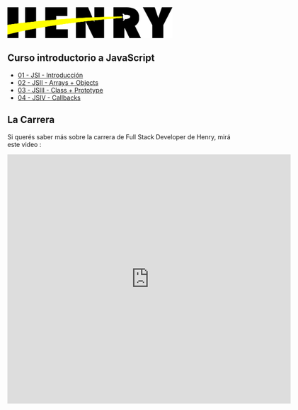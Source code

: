 <img  src='./logo.png' height='70px'>

## Curso introductorio a JavaScript

* [01 - JSI - Introducción](./01-JSI)
* [02 - JSII - Arrays + Objects](./02-JSII)
* [03 - JSIII - Class + Prototype](./03-JSIII)
* [04 - JSIV - Callbacks](./04-JSIV)

## La Carrera

Si querés saber más sobre la carrera de Full Stack Developer de Henry, mirá este video :
<iframe src="https://player.vimeo.com/video/594727242" width="640" height="564" frameborder="0" allow="autoplay; fullscreen" allowfullscreen></iframe>
